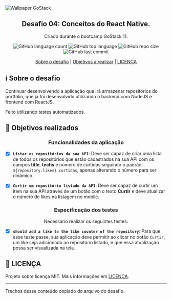 ![Wallpaper GoStack](https://user-images.githubusercontent.com/58411170/79023960-f326d100-7b57-11ea-9a3b-d3fd0d6bf6bd.png)

<h2 align="center">
  Desafio 04: Conceitos do React Native.
</h2> 

<p align="center">
  Criado durante o bootcamp GoStack 11.
</p>

<p align="center">
 
  <img alt="GitHub language count" src="https://img.shields.io/github/languages/count/gabriel-antero/react-native-challenge">
  <img alt="GitHub top language" src="https://img.shields.io/github/languages/top/gabriel-antero/react-native-challenge"> 
  <img alt="GitHub repo size" src="https://img.shields.io/github/repo-size/gabriel-antero/react-native-challenge">
  <img alt="GitHub last commit" src="https://img.shields.io/github/last-commit/gabriel-antero/react-native-challenge">
  
</p>

<p align="center">
  <a href="">Sobre o desafio<a/> |
  <a href="">Objetivos a realizar<a/> |
  <a href="">LICENÇA<a/>
</p>

## :information_source: Sobre o desafio

Continuar desenvolvendo a aplicação que irá armazenar repositórios do portfólio, que já foi desenvolvido utilizando o backend com NodeJS e frontend com ReactJS.

Feito utilizando testes automatizados.

## :dart: Objetivos realizados

<h3 align="center">Funcionalidades da aplicação</h3>

- [X] **`Listar os repositórios da sua API`**: Deve ser capaz de criar uma lista de todos os repositórios que estão cadastrados na sua API com os campos **title**, **techs** e número de curtidas seguindo o padrão `${repository.likes} curtidas`, apenas alterando o número para ser dinâmico.

- [X] **`Curtir um repositório listado da API`**: Deve ser capaz de curtir um item na sua API através de um botão com o texto **Curtir** e deve atualizar o número de likes na listagem no mobile.

<h3 align="center">Específicação dos testes</h3>
<p align="center">Necessário realizar os seguintes testes:

- [X] **`should add a like to the like counter of the repository`**: Para que esse teste passe, sua aplicação deve permitir ao clicar no botão `Curtir`, um like seja adicionado ao repositório listado, e que essa atualização possa ser visualizada na tela.

## :memo: LICENÇA

Projeto sobre licença MIT. Mais informações em [LICENÇA](https://github.com/gabriel-antero/react-native-challenge/blob/master/LICENSE).

---

Trechos desse conteúdo copiado do arquivo do desafio.
